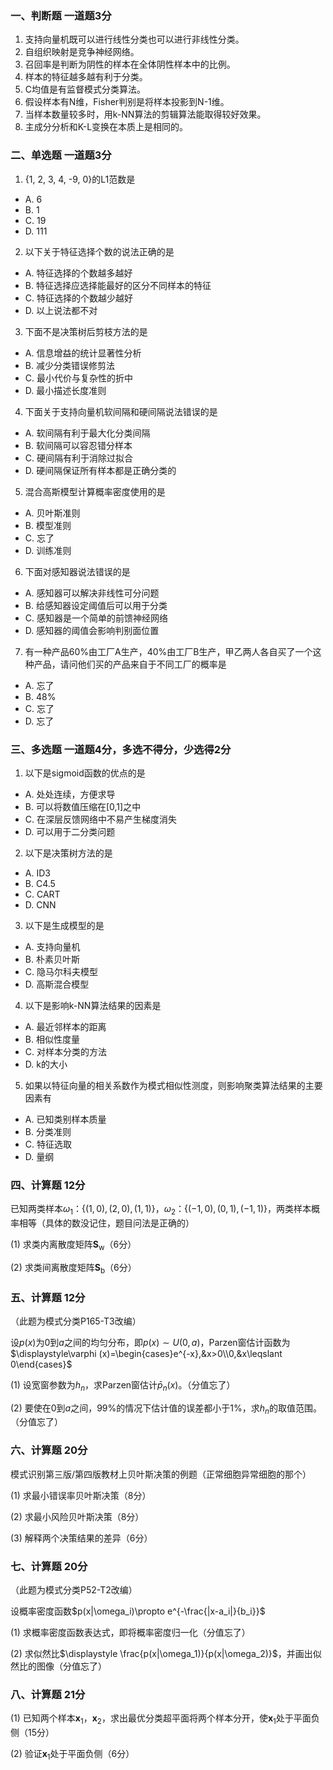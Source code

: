 ### 一、判断题 一道题3分

1. 支持向量机既可以进行线性分类也可以进行非线性分类。
2. 自组织映射是竞争神经网络。
3. 召回率是判断为阴性的样本在全体阴性样本中的比例。
4. 样本的特征越多越有利于分类。
5. C均值是有监督模式分类算法。
6. 假设样本有N维，Fisher判别是将样本投影到N-1维。
7. 当样本数量较多时，用k-NN算法的剪辑算法能取得较好效果。
8. 主成分分析和K-L变换在本质上是相同的。

### 二、单选题 一道题3分

1. {1, 2, 3, 4, -9, 0}的L1范数是
+ A. 6
+ B. 1
+ C. 19
+ D. 111

2. 以下关于特征选择个数的说法正确的是
+ A. 特征选择的个数越多越好
+ B. 特征选择应选择能最好的区分不同样本的特征
+ C. 特征选择的个数越少越好
+ D. 以上说法都不对

3. 下面不是决策树后剪枝方法的是
+ A. 信息增益的统计显著性分析
+ B. 减少分类错误修剪法
+ C. 最小代价与复杂性的折中
+ D. 最小描述长度准则

4. 下面关于支持向量机软间隔和硬间隔说法错误的是
+ A. 软间隔有利于最大化分类间隔
+ B. 软间隔可以容忍错分样本
+ C. 硬间隔有利于消除过拟合
+ D. 硬间隔保证所有样本都是正确分类的

5. 混合高斯模型计算概率密度使用的是
+ A. 贝叶斯准则
+ B. 模型准则
+ C. 忘了
+ D. 训练准则

6. 下面对感知器说法错误的是
+ A. 感知器可以解决非线性可分问题
+ B. 给感知器设定阈值后可以用于分类
+ C. 感知器是一个简单的前馈神经网络
+ D. 感知器的阈值会影响判别面位置

7. 有一种产品60%由工厂A生产，40%由工厂B生产，甲乙两人各自买了一个这种产品，请问他们买的产品来自于不同工厂的概率是
+ A. 忘了
+ B. 48%
+ C. 忘了
+ D. 忘了

### 三、多选题 一道题4分，多选不得分，少选得2分

1. 以下是sigmoid函数的优点的是
+ A. 处处连续，方便求导
+ B. 可以将数值压缩在[0,1]之中
+ C. 在深层反馈网络中不易产生梯度消失
+ D. 可以用于二分类问题

2. 以下是决策树方法的是
+ A. ID3
+ B. C4.5
+ C. CART
+ D. CNN

3. 以下是生成模型的是
+ A. 支持向量机
+ B. 朴素贝叶斯
+ C. 隐马尔科夫模型
+ D. 高斯混合模型

4. 以下是影响k-NN算法结果的因素是
+ A. 最近邻样本的距离
+ B. 相似性度量
+ C. 对样本分类的方法
+ D. k的大小

5. 如果以特征向量的相关系数作为模式相似性测度，则影响聚类算法结果的主要因素有
+ A. 已知类别样本质量
+ B. 分类准则
+ C. 特征选取
+ D. 量纲

### 四、计算题 12分

已知两类样本$\omega_1$：$\{(1, 0),(2, 0),(1, 1)\}$，$\omega_2$：$\{(-1, 0),(0, 1),(-1, 1)\}$，两类样本概率相等（具体的数没记住，题目问法是正确的）

(1) 求类内离散度矩阵$\mathbf{S}_{\text{w}}$（6分）

(2) 求类间离散度矩阵$\mathbf{S}_{\text{b}}$（6分）

### 五、计算题 12分

（此题为模式分类P165-T3改编）

设$p(x)$为$0$到$a$之间的均匀分布，即$p(x)\sim U(0,a)$，Parzen窗估计函数为$\displaystyle\varphi (x)=\begin{cases}e^{-x},&x>0\\0,&x\leqslant 0\end{cases}$

(1) 设宽窗参数为$h_n$，求Parzen窗估计$\bar{p}_n(x)$。（分值忘了）

(2) 要使在$0$到$a$之间，$99\%$的情况下估计值的误差都小于$1\%$，求$h_n$的取值范围。（分值忘了）


### 六、计算题 20分

模式识别第三版/第四版教材上贝叶斯决策的例题（正常细胞异常细胞的那个）

(1) 求最小错误率贝叶斯决策（8分）

(2) 求最小风险贝叶斯决策（8分）

(3) 解释两个决策结果的差异（6分）


### 七、计算题 20分

（此题为模式分类P52-T2改编）

设概率密度函数$p(x|\omega_i)\propto e^{-\frac{|x-a_i|}{b_i}}$

(1) 求概率密度函数表达式，即将概率密度归一化（分值忘了）

(2) 求似然比$\displaystyle \frac{p(x|\omega_1)}{p(x|\omega_2)}$，并画出似然比的图像（分值忘了）

### 八、计算题 21分

(1) 已知两个样本$\mathbf{x}_1$，$\mathbf{x}_2$，求出最优分类超平面将两个样本分开，使$\mathbf{x}_1$处于平面负侧（15分）

(2) 验证$\mathbf{x}_1$处于平面负侧（6分）